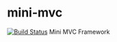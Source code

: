 # mini-mvc
[![Build Status](https://travis-ci.org/Webaholicson/mini-mvc.svg?branch=master)](https://travis-ci.org/Webaholicson/mini-mvc)
Mini MVC Framework
